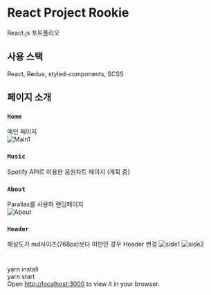 # React Project Rookie
React.js 포트폴리오

## 사용 스택
React, Redux, styled-components, SCSS   


## 페이지 소개

### `Home`
메인 페이지  
![Main1](https://user-images.githubusercontent.com/89756426/221184806-7f27634a-10ae-4f90-9dd3-a4dd5c07574b.png)

  
### `Music`
Spotify API르 이용한 음원차트 페이지 (계획 중)  


### `About`
Parallax를 사용하 랜딩페이지  
![About](https://user-images.githubusercontent.com/89756426/221187179-2c640870-fa0c-4ae8-b70f-9acbcd24bc46.png)

  
### `Header`
해상도가 md사이즈(768px)보다 미만인 경우 Header 변경
![side1](https://user-images.githubusercontent.com/89756426/221185031-37323bf0-0f1e-4aef-b0fd-753b0bc6c86e.png)
![side2](https://user-images.githubusercontent.com/89756426/221185017-f81d2560-8b51-413c-85c0-1ba21695a0b3.png)



  
#
yarn install  
yarn start  
Open [http://localhost:3000](http://localhost:3000) to view it in your browser.
